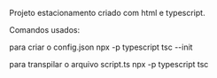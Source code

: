 Projeto estacionamento criado com html e typescript.

Comandos usados:

para criar o config.json
npx -p typescript tsc --init

para transpilar o arquivo script.ts
npx -p typescript tsc
